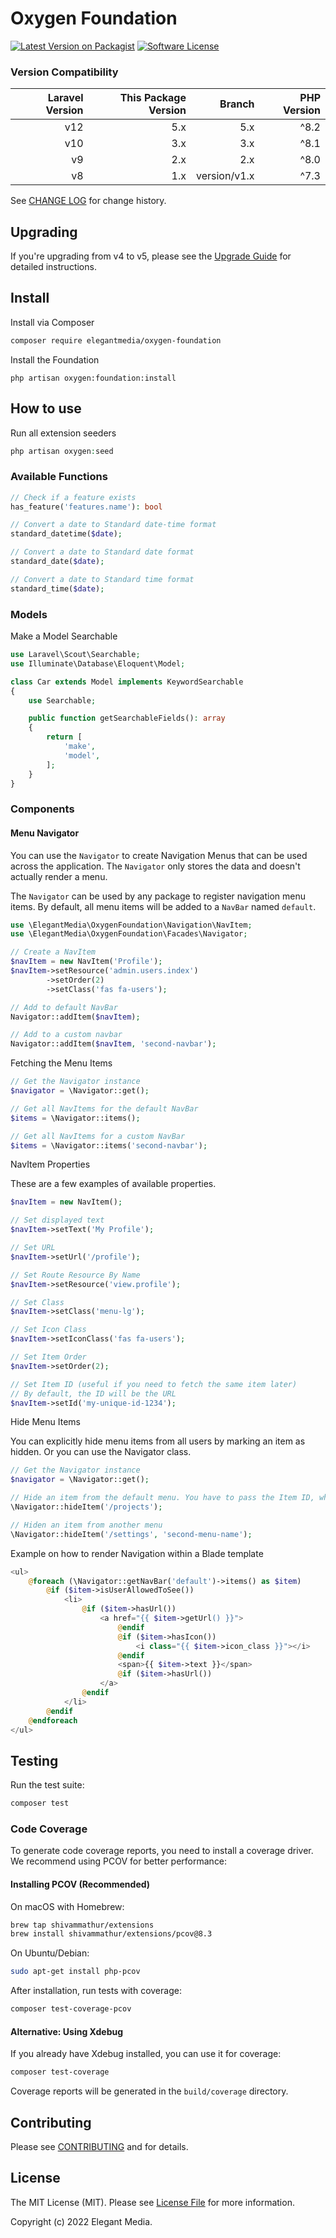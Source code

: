 # Oxygen Foundation

[![Latest Version on Packagist][ico-version]][link-packagist]
[![Software License][ico-license]](LICENSE.md)

### Version Compatibility

| Laravel Version | This Package Version |       Branch | PHP Version |
|----------------:|---------------------:|-------------:|------------:|
|             v12 |                  5.x |          5.x |     ^8.2    |
|             v10 |                  3.x |          3.x |     ^8.1    |
|              v9 |                  2.x |          2.x |     ^8.0    |
|              v8 |                  1.x | version/v1.x |     ^7.3    |  

See [CHANGE LOG](CHANGELOG.md) for change history.

## Upgrading

If you're upgrading from v4 to v5, please see the [Upgrade Guide](UPGRADE-v5.md) for detailed instructions.

## Install

Install via Composer

``` bash
composer require elegantmedia/oxygen-foundation
```

Install the Foundation
```
php artisan oxygen:foundation:install
```

## How to use

Run all extension seeders

``` php
php artisan oxygen:seed
```

### Available Functions

``` php 
// Check if a feature exists
has_feature('features.name'): bool

// Convert a date to Standard date-time format
standard_datetime($date);

// Convert a date to Standard date format
standard_date($date);

// Convert a date to Standard time format
standard_time($date);
```

### Models

Make a Model Searchable

``` php
use Laravel\Scout\Searchable;
use Illuminate\Database\Eloquent\Model;

class Car extends Model implements KeywordSearchable
{
    use Searchable;

	public function getSearchableFields(): array
	{
		return [
			'make',
			'model',
		];
	}
}
```

### Components

#### Menu Navigator

You can use the `Navigator` to create Navigation Menus that can be used across the application. The `Navigator` only stores the data and doesn't actually render a menu.

The `Navigator` can be used by any package to register navigation menu items. By default, all menu items will be added to a `NavBar` named `default`.

``` php
use \ElegantMedia\OxygenFoundation\Navigation\NavItem;
use \ElegantMedia\OxygenFoundation\Facades\Navigator;

// Create a NavItem
$navItem = new NavItem('Profile');
$navItem->setResource('admin.users.index')
        ->setOrder(2)
        ->setClass('fas fa-users');

// Add to default NavBar
Navigator::addItem($navItem);

// Add to a custom navbar
Navigator::addItem($navItem, 'second-navbar');
```

Fetching the Menu Items
``` php
// Get the Navigator instance
$navigator = \Navigator::get();

// Get all NavItems for the default NavBar
$items = \Navigator::items();

// Get all NavItems for a custom NavBar
$items = \Navigator::items('second-navbar');
```

NavItem Properties

These are a few examples of available properties.

``` php
$navItem = new NavItem();

// Set displayed text
$navItem->setText('My Profile');

// Set URL
$navItem->setUrl('/profile');

// Set Route Resource By Name
$navItem->setResource('view.profile');

// Set Class
$navItem->setClass('menu-lg');

// Set Icon Class
$navItem->setIconClass('fas fa-users');

// Set Item Order
$navItem->setOrder(2);

// Set Item ID (useful if you need to fetch the same item later)
// By default, the ID will be the URL
$navItem->setId('my-unique-id-1234');
```

Hide Menu Items

You can explicitly hide menu items from all users by marking an item as hidden. Or you can use the Navigator class.

``` php
// Get the Navigator instance
$navigator = \Navigator::get();

// Hide an item from the default menu. You have to pass the Item ID, which is the URL by default.
\Navigator::hideItem('/projects');

// Hiden an item from another menu
\Navigator::hideItem('/settings', 'second-menu-name');
```

Example on how to render Navigation within a Blade template

``` php
<ul>
    @foreach (\Navigator::getNavBar('default')->items() as $item)
        @if ($item->isUserAllowedToSee())
            <li>
                @if ($item->hasUrl())
                    <a href="{{ $item->getUrl() }}">
                        @endif
                        @if ($item->hasIcon())
                            <i class="{{ $item->icon_class }}"></i>
                        @endif
                        <span>{{ $item->text }}</span>
                        @if ($item->hasUrl())
                    </a>
                @endif
            </li>
        @endif
    @endforeach
</ul>
```



## Testing

Run the test suite:

```bash
composer test
```

### Code Coverage

To generate code coverage reports, you need to install a coverage driver. We recommend using PCOV for better performance:

#### Installing PCOV (Recommended)

On macOS with Homebrew:
```bash
brew tap shivammathur/extensions
brew install shivammathur/extensions/pcov@8.3
```

On Ubuntu/Debian:
```bash
sudo apt-get install php-pcov
```

After installation, run tests with coverage:
```bash
composer test-coverage-pcov
```

#### Alternative: Using Xdebug

If you already have Xdebug installed, you can use it for coverage:
```bash
composer test-coverage
```

Coverage reports will be generated in the `build/coverage` directory.

## Contributing

Please see [CONTRIBUTING](CONTRIBUTING.md) and for details.

## License

The MIT License (MIT). Please see [License File](LICENSE.md) for more information.

Copyright (c) 2022 Elegant Media.

[ico-version]: https://img.shields.io/packagist/v/elegantmedia/oxygen-foundation.svg?style=flat-square
[ico-license]: https://img.shields.io/badge/license-MIT-brightgreen.svg?style=flat-square

[link-packagist]: https://packagist.org/packages/elegantmedia/oxygen-foundation
